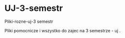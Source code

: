 # UJ-3-semestr
Pliki-rozne-uj-3 semestr

Pliki pomocnicze i wszystko do zajec na 3 semestrze - uj .



